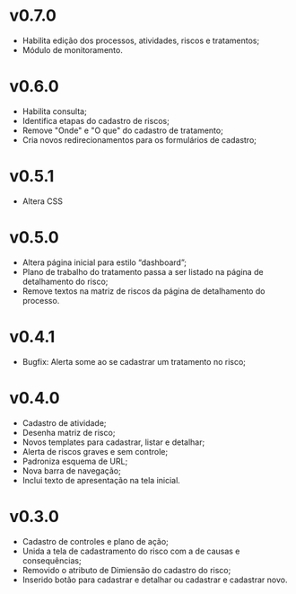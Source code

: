 # v0.7.0
+ Habilita edição dos processos, atividades, riscos e tratamentos;
+ Módulo de monitoramento.

# v0.6.0
+ Habilita consulta;
+ Identifica etapas do cadastro de riscos;
+ Remove "Onde" e "O que" do cadastro de tratamento;
+ Cria novos redirecionamentos para os formulários de cadastro;

# v0.5.1
+ Altera CSS

# v0.5.0
+ Altera página inicial para estilo “dashboard”;
+ Plano de trabalho do tratamento passa a ser listado na página de detalhamento do risco;
+ Remove textos na matriz de riscos da página de detalhamento do processo.

# v0.4.1
+ Bugfix: Alerta some ao se cadastrar um tratamento no risco;

# v0.4.0
+ Cadastro de atividade;
+ Desenha matriz de risco;
+ Novos templates para cadastrar, listar e detalhar;
+ Alerta de riscos graves e sem controle;
+ Padroniza esquema de URL;
+ Nova barra de navegação;
+ Inclui texto de apresentação na tela inicial.

# v0.3.0
+ Cadastro de controles e plano de ação;
+ Unida a tela de cadastramento do risco com a de causas e consequências;
+ Removido o atributo de Dimiensão do cadastro do risco;
+ Inserido botão para cadastrar e detalhar ou cadastrar e cadastrar novo.

